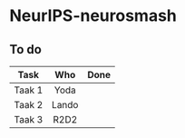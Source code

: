 # NeurIPS-neurosmash



## To do

| Task        | Who           | Done  |
| ------------- |:-------------:| -----:|
| Taak 1      | Yoda |  |
| Taak 2     | Lando      |  |
| Taak 3 | R2D2    |  |
